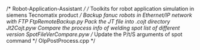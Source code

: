 /* Robot-Application-Assistant */
/* Toolkits for robot application simulation in siemens Tecnomatix product */
Backup fanuc robots in Ethernet/IP network with FTP
FtpRemoteBackup.py
Pack the JT file into .cojt directory
Jt2Cojt.pyw
Compare the process info of welding spot list of different version
SpotFileVerCompare.pyw
/* Update the P/t/S arguments of spot command */
OlpPostProcess.cpp
*/
